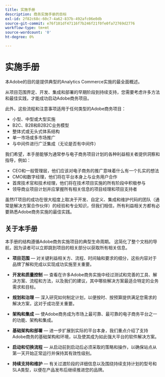 ```yaml
---
title: 实施手册
description: 商务实施手册的目标
exl-id: 2f82c68c-60c7-4a62-837b-492afc06e0db
source-git-commit: e76f101df47116f7b246f21f0fe0fa72769d2776
workflow-type: tm+mt
source-wordcount: '0'
ht-degree: 0%

---
```


# 实施手册

本Adobe的目的是提供典型的Analytics Commerce实施的最全面概述。

从项目范围界定、开发、集成和部署的早期阶段到持续支持，您需要考虑许多方法和最佳实践，才能成功启动Adobe商务项目。

此外，这些流程和注意事项适用于任何类型的Adobe商务项目：

- 小型、中型或大型实施
- B2C、B2B和B2B2C业务模型
- 整体式或无头式体系结构
- 单一市场或多市场推广
- 与中间件进行广泛集成（无论是否有中间件）

我们希望，本手册能够为通常参与电子商务项目计划的各种利益相关者提供洞察和指导，例如：

- CEO和一般管理层，他们应该对电子商务的推广意味着什么有一个扎实的想法
- CMO和数字经理，他们将在平台本身上与业务用户合作
- 首席技术官和技术经理，他们将在技术项目实施的所有阶段中积极参与
- 领导商业项目计划并应掌握所有相关信息的项目经理和项目支持者

虽然IT项目的成功在很大程度上取决于开发、自定义、集成和维护代码的团队（通常是解决方案合作伙伴）的经验和专业知识，但我们相信，所有利益相关方都有必要熟悉Adobe商务实施的最佳实践。

## 关于本手册

本手册的结构遵循Adobe商务实施项目的典型生命周期。 这简化了整个文档的导航，因为读者可以立即跳到项目的相关部分以获取所有相关信息。

- **项目范围** — 对关键利益相关方、流程、时间轴和要求的细分，这些内容对于品牌了解和完成以实现成功实施至关重要。

- **开发和质量控制** — 查看在许多Adobe商务实施中经过测试和完善的工具、解决方案、流程和方法，以及我们的建议，其中哪些解决方案最适合特定的业务需求和目标。

- **规划和治理** — 深入研究如何制定计划，以便按时、按预算提供满足您需求的解决方案，这对于成功至关重要。

- **架构和集成** — 使Adobe商务成为市场上最可靠、最可靠的电子商务平台之一的功能、架构和集成。

- **基础架构和部署** — 进一步扩展到实际的平台本身，我们重点介绍了支持Adobe商务的基础架构和环境，以及使其成为如此强大平台的软件解决方案。

- **启动和切换流程** — 从启动前到启动后必须采取的策略和操作，以确保站点从第一天开始正常运行并保持其有效性级别。

- **持续支持和维护** — 有关过渡阶段的详细信息以及围绕持续支持计划的型号和SLA类型，以便在产品发布后继续推进您的品牌。

